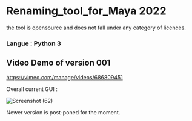 # Renaming_tool_for_Maya 2022

the tool is opensource and does not fall under any category of licences.

### Langue : Python 3

## Video Demo of version 001

https://vimeo.com/manage/videos/686809451

Overall current GUI : 

![Screenshot (62)](https://user-images.githubusercontent.com/52043791/182645147-873870fe-a402-43f2-b1b9-49d6fa909183.png)


Newer version is post-poned for the moment. 
